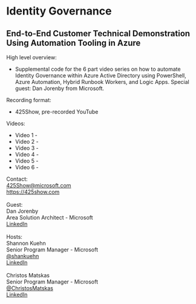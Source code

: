 # Identity Governance
## End-to-End Customer Technical Demonstration Using Automation Tooling in Azure
High level overview:
- Supplemental code for the 6 part video series on how to automate Identity Governance within Azure Active Directory using PowerShell, Azure Automation, Hybrid Runbook Workers, and Logic Apps. Special guest: Dan Jorenby from Microsoft.

Recording format:
- 425Show, pre-recorded YouTube

Videos:
- Video 1 - 
- Video 2 - 
- Video 3 - 
- Video 4 - 
- Video 5 - 
- Video 6 - 

Contact:
<br>425Show@microsoft.com
<br>https://425show.com
<br><br>
Guest:
<br>Dan Jorenby
<br>Area Solution Architect - Microsoft
<br>[LinkedIn](https://www.linkedin.com/in/dan-jorenby-6023b88/)
<br><br>
Hosts:
<br>Shannon Kuehn
<br>Senior Program Manager - Microsoft
<br>[@shankuehn](https://twitter.com/shankuehn)
<br>[LinkedIn](https://www.linkedin.com/in/shannonkuehn/)
<br><br>
Christos Matskas
<br>Senior Program Manager - Microsoft
<br>[@ChristosMatskas](https://twitter.com/ChristosMatskas)
<br>[LinkedIn](https://www.linkedin.com/in/christosmatskas/)
